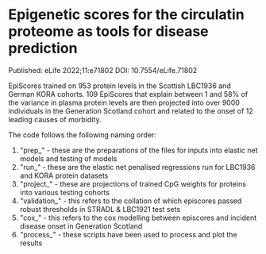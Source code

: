 # Epigenetic scores for the circulatin proteome as tools for disease prediction

Published: eLife 2022;11:e71802 DOI: 10.7554/eLife.71802

EpiScores trained on 953 protein levels in the Scottish LBC1936 and German KORA cohorts. 109 EpiScores that explain between 1 and 58% of the variance in plasma protein levels are then projected into over 9000 individuals in the Generation Scotland cohort and related to the onset of 12 leading causes of morbidity.

The code follows the following naming order:
1) "prep_" - these are the preparations of the files for inputs into elastic net models and testing of models
2) "run_" - these are the elastic net penalised regressions run for LBC1936 and KORA protein datasets 
3) "project_" - these are projections of trained CpG weights for proteins into various testing cohorts 
4) "validation_" - this refers to the collation of which episcores passed robust thresholds in STRADL & LBC1921 test sets
5) "cox_" - this refers to the cox modelling between episcores and incident disease onset in Generation Scotland
6) "process_" - these scripts have been used to process and plot the results
